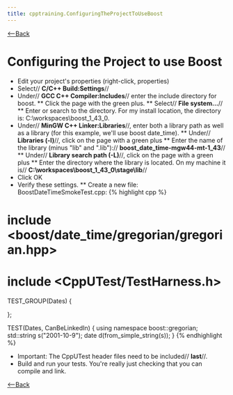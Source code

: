 ```yaml
---
title: cpptraining.ConfiguringTheProjectToUseBoost
---
```

[<--Back](CppTraining)

# Configuring the Project to use Boost
* Edit your project's properties (right-click, properties)
* Select// **C/C++ Build:Settings**//
* Under// **GCC C++ Compiler:Includes**// enter the include directory for boost. 
** Click the page with the green plus. 
** Select// **File system...**//
** Enter or search to the directory. For my install location, the directory is: C:\workspaces\boost_1_43_0.
* Under// **MinGW C++ Linker:Libraries**//, enter both a library path as well as a library (for this example, we'll use boost date_time).
** Under// **Libraries (-l)**//, click on the page with a green plus
** Enter the name of the library (minus "lib" and ".lib"):// **boost_date_time-mgw44-mt-1_43**//
** Under// **Library search path (-L)**//, click on the page with a green plus
** Enter the directory where the library is located. On my machine it is// **C:\workspaces\boost_1_43_0\stage\lib**// 
* Click OK
* Verify these settings.
** Create a new file: BoostDateTimeSmokeTest.cpp:
{% highlight cpp %}
# include <boost/date_time/gregorian/gregorian.hpp>

# include <CppUTest/TestHarness.h>

TEST_GROUP(Dates) {

};

TEST(Dates, CanBeLinkedIn) {
  using namespace boost::gregorian;
  std::string s("2001-10-9");
  date d(from_simple_string(s));
}
{% endhighlight %}
* Important: The CppUTest header files need to be included// **last**//.
* Build and run your tests. You're really just checking that you can compile and link.

[<--Back](CppTraining)
